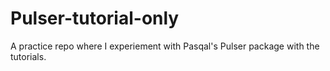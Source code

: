 # Pulser-tutorial-only
A practice repo where I experiement with Pasqal's Pulser package with the tutorials.
